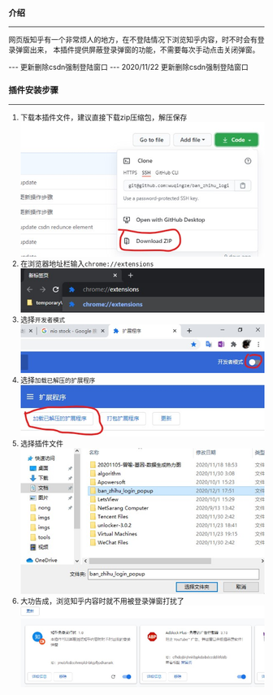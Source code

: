 ### 介绍
-------------------------
网页版知乎有一个非常烦人的地方，在不登陆情况下浏览知乎内容，时不时会有登录弹窗出来，
本插件提供屏蔽登录弹窗的功能，不需要每次手动点击关闭弹窗。

--- 更新删除csdn强制登陆窗口
--- 2020/11/22 更新删除csdn强制登陆窗口

### 插件安装步骤
-------------------------
1. 下载本插件文件，建议直接下载zip压缩包，解压保存
<br/>![./imgs/7.jpg](./imgs/7.jpg)
2. 在浏览器地址栏输入`chrome://extensions`
<br/>![./imgs/1.jpg](./imgs/1.jpg)
3. 选择`开发者模式`
<br/>![./imgs/2.jpg](./imgs/2.jpg)
4. 选择`加载已解压的扩展程序`
<br/>![./imgs/3.jpg](./imgs/3.jpg)
5. 选择插件文件
<br/>![./imgs/4.jpg](./imgs/4.jpg)
6. 大功告成，浏览知乎内容时就不用被登录弹窗打扰了 
<br/>![./imgs/8.jpg](./imgs/8.jpg)
